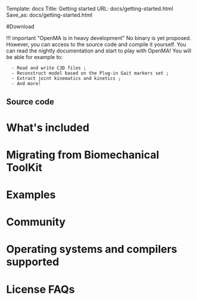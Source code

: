 Template: docs
Title: Getting started
URL: docs/getting-started.html
Save_as: docs/getting-started.html

#Download

!!! important "OpenMA is in heavy development"
    No binary is yet proposed. However, you can access to the source code and compile it yourself. You can read the nightly documentation and start to play with OpenMA! You will be able for example to:
    
      - Read and write C3D files ;
      - Reconstruct model based on the Plug-in Gait markers set ;
      - Extract joint kinematics and kinetics ;
      - And more!

## Source code

# What's included
# Migrating from Biomechanical ToolKit
# Examples
# Community
# Operating systems and compilers supported
<!-- # Third party support -->
# License FAQs
